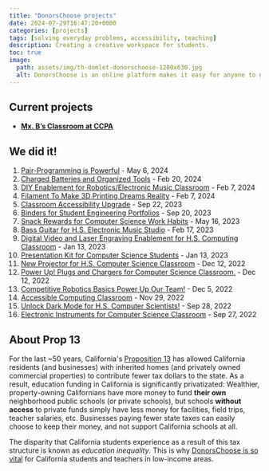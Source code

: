 ```yaml
---
title: "DonorsChoose projects"
date: 2024-07-29T16:47:20+0000
categories: [projects]
tags: [solving everyday problems, accessibility, teaching]
description: Creating a creative workspace for students.
toc: true
image:
  path: assets/img/th-domlet-donorschoose-1200x630.jpg
  alt: DonorsChoose is an online platform makes it easy for anyone to give directly to a classroom in need.
---
```


## Current projects

- [**Mx. B’s Classroom at CCPA**](https://www.donorschoose.org/mxb)

## We did it!

1. [Pair-Programming is Powerful](https://www.donorschoose.org/project/pair-programming-is-powerful/8225041/) - May 6, 2024
1. [Charged Batteries and Organized Tools](https://www.donorschoose.org/project/charged-batteries-and-organized-tools/8210667/) - Feb 20, 2024
1. [DIY Enablement for Robotics/Electronic Music Classroom](https://www.donorschoose.org/project/diy-enablement-for-roboticselectronic-m/7930042/) - Feb 7, 2024
1. [Filament To Make 3D Printing Dreams Reality](https://www.donorschoose.org/project/filament-to-make-3d-printing-dreams-real/8161598/) - Feb 7, 2024
1. [Classroom Accessibility Upgrade](https://www.donorschoose.org/project/classroom-accessibility-upgrade/7422309/) - Sep 22, 2023
1. [Binders for Student Engineering Portfolios](https://www.donorschoose.org/project/binders-for-student-engineering-portfoli/7489270/) - Sep 20, 2023
1. [Snack Rewards for Computer Science Work Habits](https://www.donorschoose.org/project/snack-rewards-for-computer-science-work/7206584/) - May 16, 2023
1. [Bass Guitar for H.S. Electronic Music Studio](https://www.donorschoose.org/project/bass-guitar-for-hs-electronic-music-st/7167227/) - Feb 17, 2023
1. [Digital Video and Laser Engraving Enablement for H.S. Computing Classroom](https://www.donorschoose.org/project/digital-video-and-laser-engraving-enable/7091335/) - Jan 13, 2023
1. [Presentation Kit for Computer Science Students](https://www.donorschoose.org/project/presentation-kit-for-computer-science-st/7079592/) - Jan 13, 2023
1. [New Projector for H.S. Computer Science Classroom](https://www.donorschoose.org/project/new-projector-for-hs-computer-science/7075293/) - Dec 12, 2022
1. [Power Up\! Plugs and Chargers for Computer Science Classroom.](https://www.donorschoose.org/project/power-up-plugs-and-chargers-for-compute/7074323/) - Dec 12, 2022
1. [Competitive Robotics Basics Power Up Our Team\!](https://www.donorschoose.org/project/competitive-robotics-basics-power-up-our/6934775/) - Dec 5, 2022
1. [Accessible Computing Classroom](https://www.donorschoose.org/project/accessible-computing-classroom/7046157/) - Nov 29, 2022
1. [Unlock Dark Mode for H.S. Computer Scientists\!](https://www.donorschoose.org/project/unlock-dark-mode-for-hs-computer-scien/6868466/) - Sep 28, 2022
1. [Electronic Instruments for Computer Science Classroom](https://www.donorschoose.org/project/electronic-instruments-for-computer-scie/6864039/) - Sep 27, 2022

## About Prop 13

For the last ~50 years, California's [Proposition&nbsp;13](https://www.strongtowns.org/journal/2018/7/20/mapping-the-effects-of-californias-prop-13) has allowed California residents (and businesses) with inherited homes (and privately owned commercial properties) to contribute fewer tax dollars to the state. As a result, education funding in California is significantly privatizated: Wealthier, property-owning Californians have more money to fund **their own** neighborhood public schools (or private schools), but schools **without access** to private funds simply have less money for facilities, field trips, teacher salaries, etc. Businesses paying fewer state taxes can easily choose to keep their money, and not support California schools at all.

The disparity that California students experience as a result of this tax structure is known as _education&nbsp;inequality_. This is why [DonorsChoose is so vital](https://www.donorschoose.org/mxb) for California students and teachers in low-income areas.
